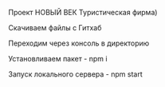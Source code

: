 Проект НОВЫЙ ВЕК Туристическая фирма)

Скачиваем файлы с Гитхаб

Переходим через консоль в директорию

Установливаем пакет - npm i

Запуск локального сервера - npm start
